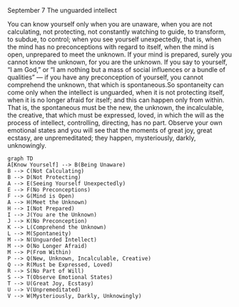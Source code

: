 September 7
The unguarded intellect

You can know yourself only when you are unaware, when you are not calculating, not protecting, not constantly watching to guide, to transform, to subdue, to control; when you see yourself unexpectedly, that is, when the mind has no preconceptions with regard to itself, when the mind is open, unprepared to meet the unknown.
If your mind is prepared, surely you cannot know the unknown, for you are the unknown. If you say to yourself, “I am God,” or “I am nothing but a mass of social influences or a bundle of qualities” — if you have any preconception of yourself, you cannot comprehend the unknown, that which is spontaneous.So spontaneity can come only when the intellect is unguarded, when it is not protecting itself, when it is no longer afraid for itself; and this can happen only from within. That is, the spontaneous must be the new, the unknown, the incalculable, the creative, that which must be expressed, loved, in which the will as the process of intellect, controlling, directing, has no part. Observe your own emotional states and you will see that the moments of great joy, great ecstasy, are unpremeditated; they happen, mysteriously, darkly, unknowingly.

```mermaid
graph TD
A[Know Yourself] --> B(Being Unaware)
B --> C(Not Calculating)
B --> D(Not Protecting)
A --> E(Seeing Yourself Unexpectedly)
E --> F(No Preconceptions)
F --> G(Mind is Open)
A --> H(Meet the Unknown)
H --> I(Not Prepared)
I --> J(You are the Unknown)
J --> K(No Preconception)
K --> L(Comprehend the Unknown)
L --> M(Spontaneity)
M --> N(Unguarded Intellect)
M --> O(No Longer Afraid)
M --> P(From Within)
P --> Q(New, Unknown, Incalculable, Creative)
Q --> R(Must be Expressed, Loved)
R --> S(No Part of Will)
S --> T(Observe Emotional States)
T --> U(Great Joy, Ecstasy)
U --> V(Unpremeditated)
V --> W(Mysteriously, Darkly, Unknowingly)
```